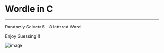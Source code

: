 <h1>Wordle in C</h1>
<hr>
<p>Randomly Selects 5 - 8 lettered Word</p>
<p>Enjoy Guessing!!!</p>

![image](https://github.com/user-attachments/assets/65a13dc9-ca94-49ef-adfb-fbc65f5de2f2)
